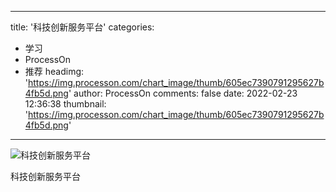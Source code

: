 
---
title: '科技创新服务平台'
categories: 
 - 学习
 - ProcessOn
 - 推荐
headimg: 'https://img.processon.com/chart_image/thumb/605ec7390791295627b4fb5d.png'
author: ProcessOn
comments: false
date: 2022-02-23 12:36:38
thumbnail: 'https://img.processon.com/chart_image/thumb/605ec7390791295627b4fb5d.png'
---

<div>   
<img class="thumb" alt="科技创新服务平台" src="https://img.processon.com/chart_image/thumb/605ec7390791295627b4fb5d.png" referrerpolicy="no-referrer">
<p>科技创新服务平台</p>  
</div>
            